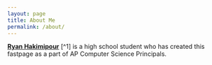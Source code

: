```yaml
---
layout: page
title: About Me
permalink: /about/
---
```


**[Ryan Hakimipour](https://ryanhaki.github.io/APCSPwebPage/)** [^1] is a high school student who has created this fastpage as a part of AP Computer Science Principals.
  